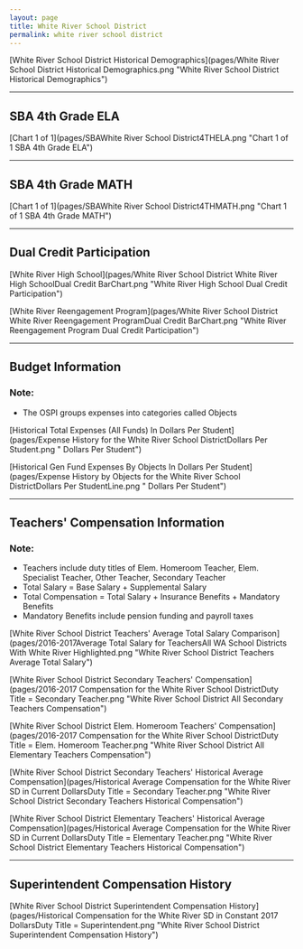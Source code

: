 ```yaml
---
layout: page
title: White River School District
permalink: white river school district
---
```



[White River School District Historical Demographics](pages/White River School District Historical Demographics.png "White River School District Historical Demographics")

___

## SBA 4th Grade ELA

[Chart 1 of 1](pages/SBAWhite River School District4THELA.png "Chart 1 of 1 SBA 4th Grade ELA")


___

## SBA 4th Grade MATH

[Chart 1 of 1](pages/SBAWhite River School District4THMATH.png "Chart 1 of 1 SBA 4th Grade MATH")


___

## Dual Credit Participation

[White River High School](pages/White River School District White River High SchoolDual Credit BarChart.png "White River High School Dual Credit Participation")

[White River Reengagement Program](pages/White River School District White River Reengagement ProgramDual Credit BarChart.png "White River Reengagement Program Dual Credit Participation")


___

## Budget Information
### Note:
- The OSPI groups expenses into categories called Objects

[Historical Total Expenses (All Funds) In Dollars Per Student](pages/Expense History for the White River School DistrictDollars Per Student.png " Dollars Per Student")

[Historical Gen Fund Expenses By Objects In Dollars Per Student](pages/Expense History by Objects for the White River School DistrictDollars Per StudentLine.png " Dollars Per Student")


___

## Teachers' Compensation Information
### Note:
- Teachers include duty titles of Elem. Homeroom Teacher, Elem. Specialist Teacher, Other Teacher, Secondary Teacher
- Total Salary = Base Salary + Supplemental Salary
- Total Compensation = Total Salary + Insurance Benefits + Mandatory Benefits
- Mandatory Benefits include pension funding and payroll taxes

[White River School District Teachers' Average Total Salary Comparison](pages/2016-2017Average Total Salary for TeachersAll WA School Districts With White River Highlighted.png "White River School District Teachers Average Total Salary")

[White River School District Secondary Teachers' Compensation](pages/2016-2017 Compensation for the White River School DistrictDuty Title = Secondary Teacher.png "White River School District All Secondary Teachers Compensation")

[White River School District Elem. Homeroom Teachers' Compensation](pages/2016-2017 Compensation for the White River School DistrictDuty Title = Elem. Homeroom Teacher.png "White River School District All Elementary Teachers Compensation")

[White River School District Secondary Teachers' Historical Average Compensation](pages/Historical Average Compensation for the White River SD in Current DollarsDuty Title = Secondary Teacher.png "White River School District Secondary Teachers Historical Compensation")

[White River School District Elementary Teachers' Historical Average Compensation](pages/Historical Average Compensation for the White River SD in Current DollarsDuty Title = Elementary Teacher.png "White River School District Elementary Teachers Historical Compensation")


___

## Superintendent Compensation History

[White River School District Superintendent Compensation History](pages/Historical Compensation for the White River SD in Constant 2017 DollarsDuty Title = Superintendent.png "White River School District Superintendent Compensation History")

